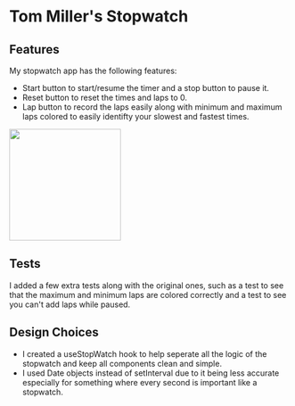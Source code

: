 # Tom Miller's Stopwatch

## Features

My stopwatch app has the following features:
- Start button to start/resume the timer and a stop button to pause it.
- Reset button to reset the times and laps to 0.
- Lap button to record the laps easily along with minimum and maximum laps colored to easily identifty your slowest and fastest times.


<img src="https://github.com/HamsterStack/eng-intern-assessment-react-native/assets/108938294/f1c2f8de-d75b-4b12-8a85-e05274f57adf" width="200">




## Tests

I added a few extra tests along with the original ones, such as a test to see that the maximum and minimum laps are colored correctly
and a test to see you can't add laps while paused.

## Design Choices

- I created a useStopWatch hook to help seperate all the logic of the stopwatch and keep all components clean and simple.
- I used Date objects instead of setInterval due to it being less accurate especially for something where every second is important like a stopwatch.
